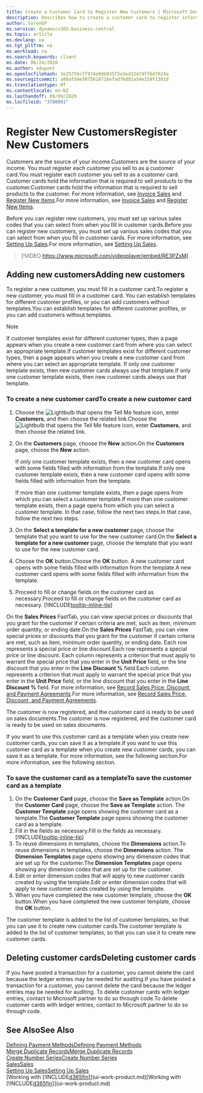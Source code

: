 ```yaml
---
title: Create a Customer Card to Register New Customers | Microsoft Docs
description: Describes how to create a customer card to register information about each new customer or client that you sell to.
author: SorenGP
ms.service: dynamics365-business-central
ms.topic: article
ms.devlang: na
ms.tgt_pltfrm: na
ms.workload: na
ms.search.keywords: client
ms.date: 06/24/2020
ms.author: edupont
ms.openlocfilehash: 3e25756cff974e0db835f5e3ed3247dff6d7624a
ms.sourcegitcommit: a80afd4e5075018716efad76d82a54e158f1392d
ms.translationtype: HT
ms.contentlocale: en-NZ
ms.lasthandoff: 09/09/2020
ms.locfileid: "3780901"
---
```

# <a name="register-new-customers"></a><span data-ttu-id="9926d-103">Register New Customers</span><span class="sxs-lookup"><span data-stu-id="9926d-103">Register New Customers</span></span>

<span data-ttu-id="9926d-104">Customers are the source of your income.</span><span class="sxs-lookup"><span data-stu-id="9926d-104">Customers are the source of your income.</span></span> <span data-ttu-id="9926d-105">You must register each customer you sell to as a customer card.</span><span class="sxs-lookup"><span data-stu-id="9926d-105">You must register each customer you sell to as a customer card.</span></span> <span data-ttu-id="9926d-106">Customer cards hold the information that is required to sell products to the customer.</span><span class="sxs-lookup"><span data-stu-id="9926d-106">Customer cards hold the information that is required to sell products to the customer.</span></span> <span data-ttu-id="9926d-107">For more information, see [Invoice Sales](sales-how-invoice-sales.md) and [Register New Items](inventory-how-register-new-items.md).</span><span class="sxs-lookup"><span data-stu-id="9926d-107">For more information, see [Invoice Sales](sales-how-invoice-sales.md) and [Register New Items](inventory-how-register-new-items.md).</span></span>  

<span data-ttu-id="9926d-108">Before you can register new customers, you must set up various sales codes that you can select from when you fill in customer cards.</span><span class="sxs-lookup"><span data-stu-id="9926d-108">Before you can register new customers, you must set up various sales codes that you can select from when you fill in customer cards.</span></span> <span data-ttu-id="9926d-109">For more information, see [Setting Up Sales](sales-setup-sales.md).</span><span class="sxs-lookup"><span data-stu-id="9926d-109">For more information, see [Setting Up Sales](sales-setup-sales.md).</span></span>

> [!VIDEO https://www.microsoft.com/videoplayer/embed/RE3PZsM]

## <a name="adding-new-customers"></a><span data-ttu-id="9926d-110">Adding new customers</span><span class="sxs-lookup"><span data-stu-id="9926d-110">Adding new customers</span></span>

<span data-ttu-id="9926d-111">To register a new customer, you must fill in a customer card.</span><span class="sxs-lookup"><span data-stu-id="9926d-111">To register a new customer, you must fill in a customer card.</span></span> <span data-ttu-id="9926d-112">You can establish templates for different customer profiles, or you can add customers without templates.</span><span class="sxs-lookup"><span data-stu-id="9926d-112">You can establish templates for different customer profiles, or you can add customers without templates.</span></span>  

> [!NOTE]  
> <span data-ttu-id="9926d-113">If customer templates exist for different customer types, then a page appears when you create a new customer card from where you can select an appropriate template.</span><span class="sxs-lookup"><span data-stu-id="9926d-113">If customer templates exist for different customer types, then a page appears when you create a new customer card from where you can select an appropriate template.</span></span> <span data-ttu-id="9926d-114">If only one customer template exists, then new customer cards always use that template.</span><span class="sxs-lookup"><span data-stu-id="9926d-114">If only one customer template exists, then new customer cards always use that template.</span></span>  

### <a name="to-create-a-new-customer-card"></a><span data-ttu-id="9926d-115">To create a new customer card</span><span class="sxs-lookup"><span data-stu-id="9926d-115">To create a new customer card</span></span>

1. <span data-ttu-id="9926d-116">Choose the ![Lightbulb that opens the Tell Me feature](media/ui-search/search_small.png "Tell me what you want to do") icon, enter **Customers**, and then choose the related link.</span><span class="sxs-lookup"><span data-stu-id="9926d-116">Choose the ![Lightbulb that opens the Tell Me feature](media/ui-search/search_small.png "Tell me what you want to do") icon, enter **Customers**, and then choose the related link.</span></span>  
2. <span data-ttu-id="9926d-117">On the **Customers** page, choose the **New** action.</span><span class="sxs-lookup"><span data-stu-id="9926d-117">On the **Customers** page, choose the **New** action.</span></span>

    <span data-ttu-id="9926d-118">If only one customer template exists, then a new customer card opens with some fields filled with information from the template.</span><span class="sxs-lookup"><span data-stu-id="9926d-118">If only one customer template exists, then a new customer card opens with some fields filled with information from the template.</span></span>

    <span data-ttu-id="9926d-119">If more than one customer template exists, then a page opens from which you can select a customer template.</span><span class="sxs-lookup"><span data-stu-id="9926d-119">If more than one customer template exists, then a page opens from which you can select a customer template.</span></span> <span data-ttu-id="9926d-120">In that case, follow the next two steps.</span><span class="sxs-lookup"><span data-stu-id="9926d-120">In that case, follow the next two steps.</span></span>
3. <span data-ttu-id="9926d-121">On the **Select a template for a new customer** page, choose the template that you want to use for the new customer card.</span><span class="sxs-lookup"><span data-stu-id="9926d-121">On the **Select a template for a new customer** page, choose the template that you want to use for the new customer card.</span></span>
4. <span data-ttu-id="9926d-122">Choose the **OK** button.</span><span class="sxs-lookup"><span data-stu-id="9926d-122">Choose the **OK** button.</span></span> <span data-ttu-id="9926d-123">A new customer card opens with some fields filled with information from the template.</span><span class="sxs-lookup"><span data-stu-id="9926d-123">A new customer card opens with some fields filled with information from the template.</span></span>  
5. <span data-ttu-id="9926d-124">Proceed to fill or change fields on the customer card as necessary.</span><span class="sxs-lookup"><span data-stu-id="9926d-124">Proceed to fill or change fields on the customer card as necessary.</span></span> [!INCLUDE[tooltip-inline-tip](includes/tooltip-inline-tip_md.md)]

<span data-ttu-id="9926d-125">On the **Sales Prices** FastTab, you can view special prices or discounts that you grant for the customer if certain criteria are met, such as item, minimum order quantity, or ending date.</span><span class="sxs-lookup"><span data-stu-id="9926d-125">On the **Sales Prices** FastTab, you can view special prices or discounts that you grant for the customer if certain criteria are met, such as item, minimum order quantity, or ending date.</span></span> <span data-ttu-id="9926d-126">Each row represents a special price or line discount.</span><span class="sxs-lookup"><span data-stu-id="9926d-126">Each row represents a special price or line discount.</span></span> <span data-ttu-id="9926d-127">Each column represents a criterion that must apply to warrant the special price that you enter in the **Unit Price** field, or the line discount that you enter in the **Line Discount %** field.</span><span class="sxs-lookup"><span data-stu-id="9926d-127">Each column represents a criterion that must apply to warrant the special price that you enter in the **Unit Price** field, or the line discount that you enter in the **Line Discount %** field.</span></span> <span data-ttu-id="9926d-128">For more information, see [Record Sales Price, Discount, and Payment Agreements](sales-how-record-sales-price-discount-payment-agreements.md).</span><span class="sxs-lookup"><span data-stu-id="9926d-128">For more information, see [Record Sales Price, Discount, and Payment Agreements](sales-how-record-sales-price-discount-payment-agreements.md).</span></span>

<span data-ttu-id="9926d-129">The customer is now registered, and the customer card is ready to be used on sales documents.</span><span class="sxs-lookup"><span data-stu-id="9926d-129">The customer is now registered, and the customer card is ready to be used on sales documents.</span></span>

<span data-ttu-id="9926d-130">If you want to use this customer card as a template when you create new customer cards, you can save it as a template.</span><span class="sxs-lookup"><span data-stu-id="9926d-130">If you want to use this customer card as a template when you create new customer cards, you can save it as a template.</span></span> <span data-ttu-id="9926d-131">For more information, see the following section.</span><span class="sxs-lookup"><span data-stu-id="9926d-131">For more information, see the following section.</span></span>  

### <a name="to-save-the-customer-card-as-a-template"></a><span data-ttu-id="9926d-132">To save the customer card as a template</span><span class="sxs-lookup"><span data-stu-id="9926d-132">To save the customer card as a template</span></span>

1. <span data-ttu-id="9926d-133">On the **Customer Card** page, choose the **Save as Template** action.</span><span class="sxs-lookup"><span data-stu-id="9926d-133">On the **Customer Card** page, choose the **Save as Template** action.</span></span> <span data-ttu-id="9926d-134">The **Customer Template** page opens showing the customer card as a template.</span><span class="sxs-lookup"><span data-stu-id="9926d-134">The **Customer Template** page opens showing the customer card as a template.</span></span>
2. <span data-ttu-id="9926d-135">Fill in the fields as necessary.</span><span class="sxs-lookup"><span data-stu-id="9926d-135">Fill in the fields as necessary.</span></span> [!INCLUDE[tooltip-inline-tip](includes/tooltip-inline-tip_md.md)]
3. <span data-ttu-id="9926d-136">To reuse dimensions in templates, choose the **Dimensions** action.</span><span class="sxs-lookup"><span data-stu-id="9926d-136">To reuse dimensions in templates, choose the **Dimensions** action.</span></span> <span data-ttu-id="9926d-137">The **Dimension Templates** page opens showing any dimension codes that are set up for the customer.</span><span class="sxs-lookup"><span data-stu-id="9926d-137">The **Dimension Templates** page opens showing any dimension codes that are set up for the customer.</span></span>
4. <span data-ttu-id="9926d-138">Edit or enter dimension codes that will apply to new customer cards created by using the template.</span><span class="sxs-lookup"><span data-stu-id="9926d-138">Edit or enter dimension codes that will apply to new customer cards created by using the template.</span></span>  
5. <span data-ttu-id="9926d-139">When you have completed the new customer template, choose the **OK** button.</span><span class="sxs-lookup"><span data-stu-id="9926d-139">When you have completed the new customer template, choose the **OK** button.</span></span>

<span data-ttu-id="9926d-140">The customer template is added to the list of customer templates, so that you can use it to create new customer cards.</span><span class="sxs-lookup"><span data-stu-id="9926d-140">The customer template is added to the list of customer templates, so that you can use it to create new customer cards.</span></span>

## <a name="deleting-customer-cards"></a><span data-ttu-id="9926d-141">Deleting customer cards</span><span class="sxs-lookup"><span data-stu-id="9926d-141">Deleting customer cards</span></span>

<span data-ttu-id="9926d-142">If you have posted a transaction for a customer, you cannot delete the card because the ledger entries may be needed for auditing.</span><span class="sxs-lookup"><span data-stu-id="9926d-142">If you have posted a transaction for a customer, you cannot delete the card because the ledger entries may be needed for auditing.</span></span> <span data-ttu-id="9926d-143">To delete customer cards with ledger entries, contact to Microsoft partner to do so through code.</span><span class="sxs-lookup"><span data-stu-id="9926d-143">To delete customer cards with ledger entries, contact to Microsoft partner to do so through code.</span></span>  

## <a name="see-also"></a><span data-ttu-id="9926d-144">See Also</span><span class="sxs-lookup"><span data-stu-id="9926d-144">See Also</span></span>

[<span data-ttu-id="9926d-145">Defining Payment Methods</span><span class="sxs-lookup"><span data-stu-id="9926d-145">Defining Payment Methods</span></span>](finance-payment-methods.md)  
[<span data-ttu-id="9926d-146">Merge Duplicate Records</span><span class="sxs-lookup"><span data-stu-id="9926d-146">Merge Duplicate Records</span></span>](sales-how-merge-duplicate-records.md)  
[<span data-ttu-id="9926d-147">Create Number Series</span><span class="sxs-lookup"><span data-stu-id="9926d-147">Create Number Series</span></span>](ui-create-number-series.md)  
[<span data-ttu-id="9926d-148">Sales</span><span class="sxs-lookup"><span data-stu-id="9926d-148">Sales</span></span>](sales-manage-sales.md)  
[<span data-ttu-id="9926d-149">Setting Up Sales</span><span class="sxs-lookup"><span data-stu-id="9926d-149">Setting Up Sales</span></span>](sales-setup-sales.md)  
<span data-ttu-id="9926d-150">[Working with [!INCLUDE[d365fin](includes/d365fin_md.md)]](ui-work-product.md)</span><span class="sxs-lookup"><span data-stu-id="9926d-150">[Working with [!INCLUDE[d365fin](includes/d365fin_md.md)]](ui-work-product.md)</span></span>  
